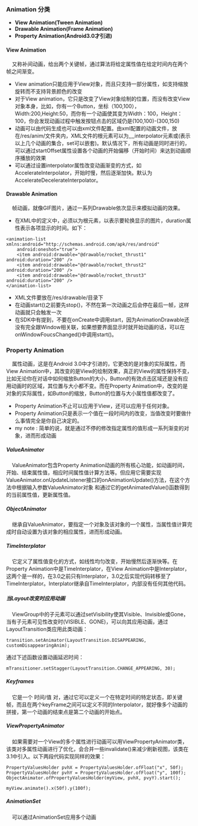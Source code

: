 ### Animation 分类
* **View Animation(Tween Animation)**
* **Drawable Animation(Frame Animation)**
* **Property Animation(Android3.0才引进)**


#### View Animation
&nbsp; &nbsp; 又称补间动画，给出两个关键帧，通过算法将给定属性值在给定时间内在两个帧之间渐变。 

* View animation只能应用于View对象，而且只支持一部分属性，如支持缩放旋转而不支持背景颜色的改变
* 对于View animation，它只是改变了View对象绘制的位置，而没有改变View对象本身，比如，你有一个Button，坐标（100,100），Width:200,Height:50，而你有一个动画使其变为Width：100，Height：100，你会发现动画过程中触发按钮点击的区域仍是(100,100)-(300,150)
* 动画可以由代码生成也可以由xml文件配置。由xml配置的动画文件，放在/res/anim/文件夹内，XML文件的根元素可以为<alpha>,<scale>,<translate>,<rotate>,interpolator元素或<set>(表示以上几个动画的集合，set可以嵌套)。默认情况下，所有动画是同时进行的，可以通过startOffset属性设置各个动画的开始偏移（开始时间）来达到动画顺序播放的效果
* 可以通过设置interpolator属性改变动画渐变的方式，如AccelerateInterpolator，开始时慢，然后逐渐加快。默认为AccelerateDecelerateInterpolator。

#### Drawable Animation
&nbsp; &nbsp; 帧动画，就像GIF图片，通过一系列Drawable依次显示来模拟动画的效果。

* 在XML中的定义中，必须以<animation-list>为根元素，以<item>表示要轮换显示的图片，duration属性表示各项显示的时间。如下：

```
<animation-list xmlns:android="http://schemas.android.com/apk/res/android"
    android:oneshot="true">
    <item android:drawable="@drawable/rocket_thrust1" android:duration="200" />
    <item android:drawable="@drawable/rocket_thrust2" android:duration="200" />
    <item android:drawable="@drawable/rocket_thrust3" android:duration="200" />
</animation-list>

```
* XML文件要放在/res/drawable/目录下
* 在动画start()之前要先stop()，不然在第一次动画之后会停在最后一帧，这样动画就只会触发一次
* 在SDK中有提到，不要在onCreate中调用start，因为AnimationDrawable还没有完全跟Window相关联，如果想要界面显示时就开始动画的话，可以在onWindowFoucsChanged()中调用start()。

### Property Animation
&nbsp; &nbsp; 属性动画，这是在Android 3.0中才引进的，它更改的是对象的实际属性，而View Animation中，其改变的是View的绘制效果，真正的View的属性保持不变，比如无论你在对话中如何缩放Button的大小，Button的有效点击区域还是没有应用动画时的区域，其位置与大小都不变。而在Property Animation中，改变的是对象的实际属性，如Button的缩放，Button的位置与大小属性值都改变了。

* Property Animation不止可以应用于View，还可以应用于任何对象。
* Property Animation只是表示一个值在一段时间内的改变，当值改变时要做什么事情完全是你自己决定的。
* my note : 简单的说，就是通过不停的修改指定属性的值形成一系列渐变的对象，进而形成动画

##### ValueAnimator
&nbsp; &nbsp; ValueAnimator包含Property Animation动画的所有核心功能，如动画时间，开始、结束属性值，相应时间属性值计算方法等。但应用它需要实现ValueAnimator.onUpdateListener接口的onAnimationUpdate()方法，在这个方法中根据输入参数ValueAnimator对象 和通过它的getAnimatedValue()函数得到的当前属性值，更新属性值。
##### ObjectAnimator
&nbsp; &nbsp; 继承自ValueAnimator，要指定一个对象及该对象的一个属性，当属性值计算完成时自动设置为该对象的相应属性，进而形成动画。
##### TimeInterplator
&nbsp; &nbsp; 它定义了属性值变化的方式，如线性均匀改变，开始慢然后逐渐快等。在Property Animation中是TimeInterplator，在View Animation中是Interplator，这两个是一样的，在3.0之前只有Interplator，3.0之后实现代码转移至了TimeInterplator。Interplator继承自TimeInterplator，内部没有任何其他代码。
##### 当Layout改变时应用动画
&nbsp; &nbsp; ViewGroup中的子元素可以通过setVisibility使其Visible、Invisible或Gone，当有子元素可见性改变时(VISIBLE、GONE)，可以向其应用动画，通过LayoutTransition类应用此类动画：
```
transition.setAnimator(LayoutTransition.DISAPPEARING, customDisappearingAnim);
```
通过下述函数设置动画延迟时间：
```
mTransitioner.setStagger(LayoutTransition.CHANGE_APPEARING, 30);
```
##### Keyframes
&nbsp; &nbsp; 它是一个 时间/值 对，通过它可以定义一个在特定时间的特定状态，即关键帧，而且在两个keyFrame之间可以定义不同的Interpolator，就好像多个动画的拼接，第一个动画的结束点是第二个动画的开始点。
##### ViewPropertyAnimator
&nbsp; &nbsp; 如果需要对一个View的多个属性进行动画可以用ViewPropertyAnimator类，该类对多属性动画进行了优化，会合并一些invalidate()来减少刷新视图，该类在3.1中引入。以下两段代码实现同样的效果：　
```
PropertyValuesHolder pvhX = PropertyValuesHolder.ofFloat("x", 50f);
PropertyValuesHolder pvhY = PropertyValuesHolder.ofFloat("y", 100f);
ObjectAnimator.ofPropertyValuesHolder(myView, pvhX, pvyY).start();
```
```
myView.animate().x(50f).y(100f);
```
##### AnimationSet
&nbsp; &nbsp; 可以通过AnimationSet应用多个动画